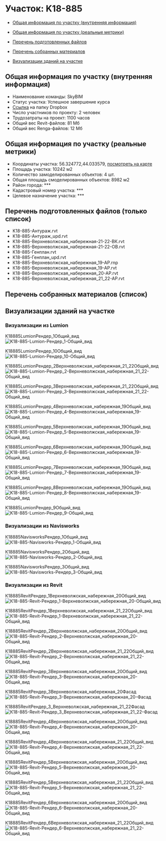 # Участок: K18-885

* [Общая информация по участку (внутренняя информация)](#Chapter1)

* [Общая информация по участку (реальные метрики)](#Chapter2)

* [Перечень подготовленных файлов](#Chapter3)

* [Перечень собранных материалов](#Chapter4)

* [Визуализации зданий на участке](#Chapter6)

## <a id="Chapter1"></a> Общая информация по участку (внутренняя информация)
+ Наименование команды: SkyBIM
+ Статус участка: Успешное завершение курса
+ [Ссылка](https://www.dropbox.com/sh/wvvgv1nw1iqred9/AABPer9WDRrh7WXuEJj3sRnCa/K18_885?dl=0) на папку Dropbox
+ Число участников по проекту: 2 человек
+ Трудозатраты на проект: 1100 часов
+ Общий вес Revit-файлов: 81 Мб
+ Общий вес Renga-файлов: 12 Мб
## <a id="Chapter2"></a> Общая информация по участку (реальные метрики)
+ Координаты участка: 56.324772,44.033579, [посмотреть на карте](https://yandex.ru/maps/47/nizhny-novgorod/?ll=44.033579%2C56.324772&z=19)
+ Площадь участка: 10242 м2
+ Количество замоделированных объектов: 4 шт.
+ Общая площадь смоделированных объектов: 8982 м2
+ Район города: *** 
+ Кадастровый номер участка: *** 
+ Целевое назначение участка: *** 
## <a id="Chapter3"></a> Перечень подготовленных файлов (только список)
+ K18-885-Антураж.rvt
+ K18-885-Антураж_upd.rvt
+ K18-885-Верхневолжская_набережная-21-22-ВК.rvt
+ K18-885-Верхневолжская_набережная-21-22-ОВ.rvt
+ K18-885-Генплан.rvt
+ K18-885-Генплан_upd.rvt
+ К18-885-Верхневолжская_набережная_19-АР.rnp
+ К18-885-Верхневолжская_набережная_19-АР.rvt
+ К18-885-Верхневолжская_набережная_20-АР.rvt
+ К18-885-Верхневолжская_набережная_21_22-АР.rvt
## <a id="Chapter4"></a> Перечень собранных материалов (список)
## <a id="Chapter6"></a> Визуализации зданий на участке
### Визуализации из Lumion
K18885LumionРендер_1Общий_вид
![K18-885-Lumion-Рендер_1-Общий_вид](/Images/K18_885/K18-885-Lumion-Рендер_1-Общий_вид_Compressed.jpg)

K18885LumionРендер_10Общий_вид
![K18-885-Lumion-Рендер_10-Общий_вид](/Images/K18_885/K18-885-Lumion-Рендер_10-Общий_вид_Compressed.jpg)

K18885LumionРендер_2Верхневолжская_набережная_21_22Общий_вид
![K18-885-Lumion-Рендер_2-Верхневолжская_набережная_21_22-Общий_вид](/Images/K18_885/K18-885-Lumion-Рендер_2-Верхневолжская_набережная_21_22-Общий_вид_Compressed.jpg)

K18885LumionРендер_3Верхневолжская_набережная_21_22Общий_вид
![K18-885-Lumion-Рендер_3-Верхневолжская_набережная_21_22-Общий_вид](/Images/K18_885/K18-885-Lumion-Рендер_3-Верхневолжская_набережная_21_22-Общий_вид_Compressed.jpg)

K18885LumionРендер_4Верхневолжская_набережная_19Общий_вид
![K18-885-Lumion-Рендер_4-Верхневолжская_набережная_19-Общий_вид](/Images/K18_885/K18-885-Lumion-Рендер_4-Верхневолжская_набережная_19-Общий_вид_Compressed.jpg)

K18885LumionРендер_5Верхневолжская_набережная_19Общий_вид
![K18-885-Lumion-Рендер_5-Верхневолжская_набережная_19-Общий_вид](/Images/K18_885/K18-885-Lumion-Рендер_5-Верхневолжская_набережная_19-Общий_вид_Compressed.jpg)

K18885LumionРендер_6Верхневолжская_набережная_19Общий_вид
![K18-885-Lumion-Рендер_6-Верхневолжская_набережная_19-Общий_вид](/Images/K18_885/K18-885-Lumion-Рендер_6-Верхневолжская_набережная_19-Общий_вид_Compressed.jpg)

K18885LumionРендер_7Верхневолжская_набережная_19Общий_вид
![K18-885-Lumion-Рендер_7-Верхневолжская_набережная_19-Общий_вид](/Images/K18_885/K18-885-Lumion-Рендер_7-Верхневолжская_набережная_19-Общий_вид_Compressed.jpg)

K18885LumionРендер_8Верхневолжская_набережная_19Общий_вид
![K18-885-Lumion-Рендер_8-Верхневолжская_набережная_19-Общий_вид](/Images/K18_885/K18-885-Lumion-Рендер_8-Верхневолжская_набережная_19-Общий_вид_Compressed.jpg)

K18885LumionРендер_9Общий_вид
![K18-885-Lumion-Рендер_9-Общий_вид](/Images/K18_885/K18-885-Lumion-Рендер_9-Общий_вид_Compressed.jpg)

### Визуализации из Navisworks
К18885NavisworksРендер_1Общий_вид
![К18-885-Navisworks-Рендер_1-Общий_вид](/Images/K18_885/К18-885-Navisworks-Рендер_1-Общий_вид_Compressed.jpg)

К18885NavisworksРендер_2Общий_вид
![К18-885-Navisworks-Рендер_2-Общий_вид](/Images/K18_885/К18-885-Navisworks-Рендер_2-Общий_вид_Compressed.jpg)

К18885NavisworksРендер_3Общий_вид
![К18-885-Navisworks-Рендер_3-Общий_вид](/Images/K18_885/К18-885-Navisworks-Рендер_3-Общий_вид_Compressed.jpg)

### Визуализации из Revit
К18885RevitРендер_1Верхневолжская_набережная_20Общий_вид
![К18-885-Revit-Рендер_1-Верхневолжская_набережная_20-Общий_вид](/Images/K18_885/К18-885-Revit-Рендер_1-Верхневолжская_набережная_20-Общий_вид_Compressed.jpg)

К18885RevitРендер_1Верхневолжская_набережная_21_22Общий_вид
![К18-885-Revit-Рендер_1-Верхневолжская_набережная_21_22-Общий_вид](/Images/K18_885/К18-885-Revit-Рендер_1-Верхневолжская_набережная_21_22-Общий_вид_Compressed.jpg)

К18885RevitРендер_2Верхневолжская_набережная_20Общий_вид
![К18-885-Revit-Рендер_2-Верхневолжская_набережная_20-Общий_вид](/Images/K18_885/К18-885-Revit-Рендер_2-Верхневолжская_набережная_20-Общий_вид_Compressed.jpg)

К18885RevitРендер_2Верхневолжская_набережная_21_22Общий_вид
![К18-885-Revit-Рендер_2-Верхневолжская_набережная_21_22-Общий_вид](/Images/K18_885/К18-885-Revit-Рендер_2-Верхневолжская_набережная_21_22-Общий_вид_Compressed.jpg)

К18885RevitРендер_3Верхневолжская_набережная_20Общий_вид
![К18-885-Revit-Рендер_3-Верхневолжская_набережная_20-Общий_вид](/Images/K18_885/К18-885-Revit-Рендер_3-Верхневолжская_набережная_20-Общий_вид_Compressed.jpg)

К18885RevitРендер_3Верхневолжская_набережная_20Фасад
![К18-885-Revit-Рендер_3-Верхневолжская_набережная_20-Фасад](/Images/K18_885/К18-885-Revit-Рендер_3-Верхневолжская_набережная_20-Фасад_Compressed.jpg)

К18885RevitРендер_3_Верхневолжская_набережная_21_22Фасад
![К18-885-Revit-Рендер_3_Верхневолжская_набережная_21_22-Фасад](/Images/K18_885/К18-885-Revit-Рендер_3_Верхневолжская_набережная_21_22-Фасад_Compressed.jpg)

К18885RevitРендер_4Верхневолжская_набережная_20Общий_вид
![К18-885-Revit-Рендер_4-Верхневолжская_набережная_20-Общий_вид](/Images/K18_885/К18-885-Revit-Рендер_4-Верхневолжская_набережная_20-Общий_вид_Compressed.jpg)

К18885RevitРендер_4Верхневолжская_набережная_21_22Общий_вид
![К18-885-Revit-Рендер_4-Верхневолжская_набережная_21_22-Общий_вид](/Images/K18_885/К18-885-Revit-Рендер_4-Верхневолжская_набережная_21_22-Общий_вид_Compressed.jpg)

К18885RevitРендер_5Верхневолжская_набережная_20Общий_вид
![К18-885-Revit-Рендер_5-Верхневолжская_набережная_20-Общий_вид](/Images/K18_885/К18-885-Revit-Рендер_5-Верхневолжская_набережная_20-Общий_вид_Compressed.jpg)

К18885RevitРендер_5Верхневолжская_набережная_21_22Общий_вид
![К18-885-Revit-Рендер_5-Верхневолжская_набережная_21_22-Общий_вид](/Images/K18_885/К18-885-Revit-Рендер_5-Верхневолжская_набережная_21_22-Общий_вид_Compressed.jpg)

К18885RevitРендер_6Верхневолжская_набережная_20Общий_вид
![К18-885-Revit-Рендер_6-Верхневолжская_набережная_20-Общий_вид](/Images/K18_885/К18-885-Revit-Рендер_6-Верхневолжская_набережная_20-Общий_вид_Compressed.jpg)

К18885RevitРендер_6Верхневолжская_набережная_21_22Общий_вид
![К18-885-Revit-Рендер_6-Верхневолжская_набережная_21_22-Общий_вид](/Images/K18_885/К18-885-Revit-Рендер_6-Верхневолжская_набережная_21_22-Общий_вид_Compressed.jpg)

